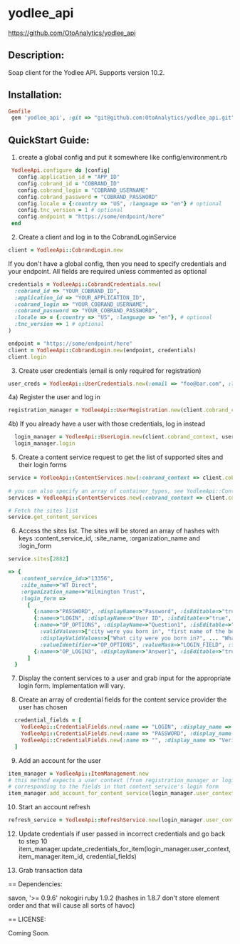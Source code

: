 yodlee_api
==========

https://github.com/OtoAnalytics/yodlee_api

Description:
------------

Soap client for the Yodlee API. Supports version 10.2.

Installation:
------------

```ruby
Gemfile
 gem 'yodlee_api', :git => "git@github.com:OtoAnalytics/yodlee_api.git"
```
QuickStart Guide:
-----------------

1) create a global config and put it somewhere like config/environment.rb

```ruby
 YodleeApi.configure do |config| 
   config.application_id = "APP_ID" 
   config.cobrand_id = "COBRAND_ID"
   config.cobrand_login = "COBRAND_USERNAME"
   config.cobrand_password = "COBRAND_PASSWORD"
   config.locale = {:country => "US", :language => "en"} # optional
   config.tnc_version = 1 # optional
   config.endpoint = "https://some/endpoint/here"
 end
 ```
 
 
2) Create a client and log in to the CobrandLoginService

```ruby
client = YodleeApi::CobrandLogin.new
```

If you don't have a global config, then you need to specify credentials and your endpoint. All fields are required unless commented as optional

```ruby
credentials = YodleeApi::CobrandCredentials.new(
  :cobrand_id => "YOUR_COBRAND_ID",
  :application_id => "YOUR_APPLICATION_ID",
  :cobrand_login => "YOUR_COBRAND_USERNAME",
  :cobrand_password => "YOUR_COBRAND_PASSWORD",
  :locale => = {:country => "US", :language => "en"}, # optional
  :tnc_version => 1 # optional
)

endpoint = "https://some/endpoint/here"
client = YodleeApi::CobrandLogin.new(endpoint, credentials)
client.login
```

3) Create user credentials (email is only required for registration)

```ruby  
user_creds = YodleeApi::UserCredentials.new(:email => "foo@bar.com", :login_name => "foobarone", :password => "foobartwo1")
```

4a) Register the user and log in

```ruby  
registration_manager = YodleeApi::UserRegistration.new(client.cobrand_context, user_creds)
```

4b) If you already have a user with those credentials, log in instead

```ruby  
  login_manager = YodleeApi::UserLogin.new(client.cobrand_context, user_creds) 
  login_manager.login
```

5) Create a content service request to get the list of supported sites and their login forms

```ruby
service = YodleeApi::ContentServices.new(:cobrand_context => client.cobrand_context, :container_types => "bank")
 
# you can also specify an array of container_types, see YodleeApi::ContentServices::SupportedContainerTypes for a list of valid types
services = YodleeApi::ContentServices.new(:cobrand_context => client.cobrand_context, :container_types => ["bank", "credits"])

# Fetch the sites list
service.get_content_services
```

6) Access the sites list. The sites will be stored an array of hashes with keys :content_service_id, :site_name, :organization_name and :login_form

```ruby 
service.sites[2882]

=> { 
    :content_service_id=>"13356", 
    :site_name=>"WT Direct", 
    :organization_name=>"Wilmington Trust", 
    :login_form =>
      [
        {:name=>"PASSWORD", :displayName=>"Password", :isEditable=>"true", ... :fieldErrorCode=>""}, # each hash is a form field
        {:name=>"LOGIN", :displayName=>"User ID", :isEditable=>"true",... :fieldErrorCode=>""}, 
        {:name=>"OP_OPTIONS", :displayName=>"Question1", :isEditable=>"true", :isOptional=>"true", :isEscaped=>"false", :isOptionalMFA=>"false", :isMFA=>"false", 
          :validValues=>["city were you born in", "first name of the best man at your wedding", ... "name of your first pet"], 
          :displayValidValues=>["What city were you born in?", ... "What was the name of your first pet?"], 
          :valueIdentifier=>"OP_OPTIONS", :valueMask=>"LOGIN_FIELD", :fieldType=>"OPTIONS", :size=>"20", :maxlength=>"40", :fieldErrorCode=>""}, 
        {:name=>"OP_LOGIN3", :displayName=>"Answer1", :isEditable=>"true", ... :fieldErrorCode=>""}, 
      ]    
  }
```

7) Display the content services to a user and grab input for the appropriate login form. Implementation will vary.

8) Create an array of credential fields for the content service provider the user has chosen

```ruby  
  credential_fields = [
    YodleeApi::CredentialFields.new(:name => "LOGIN", :display_name => "Online ID",  ..., :value => "fooooobarr", ... ),
    YodleeApi::CredentialFields.new(:name => "PASSWORD", :display_name => "Passcode",  ..., :value => "1234foobarr", ... ),
    YodleeApi::CredentialFields.new(:name => "", :display_name => "Verify Passcode",  ..., :value => "1234foobarr", ... ) 
  ]
```
  
9) Add an account for the user

```ruby
item_manager = YodleeApi::ItemManagement.new
# this method expects a user context (from registration_manager or login_manager), a content service id and an array of credential fields 
# corresponding to the fields in that content service's login form
item_manager.add_account_for_content_service(login_manager.user_context, 2931, credential_fields)
```

10) Start an account refresh

```ruby
refresh_service = YodleeApi::RefreshService.new(login_manager.user_context)
```

12) Update credentials if user passed in incorrect credentials and go back to step 10
  item_manager.update_credentials_for_item(login_manager.user_context, item_manager.item_id, credential_fields)


13) Grab transaction data

== Dependencies:

 savon, '>= 0.9.6'
 nokogiri
 ruby 1.9.2 (hashes in 1.8.7 don't store element order and that will cause all sorts of havoc)


== LICENSE:

Coming Soon.